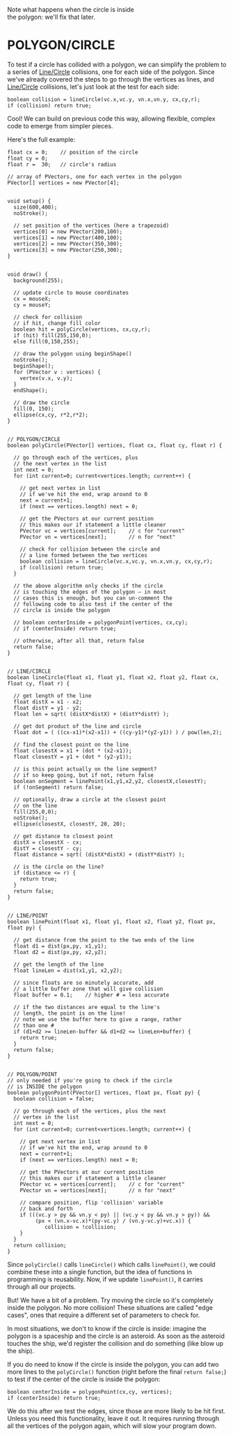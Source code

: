 <figcaption>Note what happens when the circle is inside<br>the polygon: we'll fix that later.</figcaption>

# POLYGON/CIRCLE  
To test if a circle has collided with a polygon, we can simplify the problem to a series of [Line/Circle](line-circle.php) collisions, one for each side of the polygon. Since we've already covered the steps to go through the vertices as lines, and [Line/Circle](line-circle.php) collisions, let's just look at the test for each side:

    boolean collision = lineCircle(vc.x,vc.y, vn.x,vn.y, cx,cy,r);
    if (collision) return true;

Cool! We can build on previous code this way, allowing flexible, complex code to emerge from simpler pieces.

Here's the full example:

	float cx = 0;    // position of the circle
	float cy = 0;
	float r =  30;   // circle's radius

	// array of PVectors, one for each vertex in the polygon
	PVector[] vertices = new PVector[4];


	void setup() {
	  size(600,400);
	  noStroke();
	  
	  // set position of the vertices (here a trapezoid)
	  vertices[0] = new PVector(200,100);
	  vertices[1] = new PVector(400,100);
	  vertices[2] = new PVector(350,300);
	  vertices[3] = new PVector(250,300);
	}


	void draw() {
	  background(255);
	  
	  // update circle to mouse coordinates
	  cx = mouseX;
	  cy = mouseY;
	  
	  // check for collision
	  // if hit, change fill color
	  boolean hit = polyCircle(vertices, cx,cy,r);
	  if (hit) fill(255,150,0);
	  else fill(0,150,255);
	  
	  // draw the polygon using beginShape()
	  noStroke();
	  beginShape();
	  for (PVector v : vertices) {
	    vertex(v.x, v.y);
	  }
	  endShape();
	  
	  // draw the circle
	  fill(0, 150);
	  ellipse(cx,cy, r*2,r*2);
	}


	// POLYGON/CIRCLE
	boolean polyCircle(PVector[] vertices, float cx, float cy, float r) {
	  
	  // go through each of the vertices, plus 
	  // the next vertex in the list
	  int next = 0;
	  for (int current=0; current<vertices.length; current++) {
	    
	    // get next vertex in list
	    // if we've hit the end, wrap around to 0
	    next = current+1;
	    if (next == vertices.length) next = 0;
	    
	    // get the PVectors at our current position
	    // this makes our if statement a little cleaner
	    PVector vc = vertices[current];    // c for "current"
	    PVector vn = vertices[next];       // n for "next"
	    
	    // check for collision between the circle and
	    // a line formed between the two vertices
	    boolean collision = lineCircle(vc.x,vc.y, vn.x,vn.y, cx,cy,r);
	    if (collision) return true;
	  }
	  
	  // the above algorithm only checks if the circle
	  // is touching the edges of the polygon – in most 
	  // cases this is enough, but you can un-comment the
	  // following code to also test if the center of the
	  // circle is inside the polygon
	  
	  // boolean centerInside = polygonPoint(vertices, cx,cy);
	  // if (centerInside) return true;
	  
	  // otherwise, after all that, return false
	  return false;
	}


	// LINE/CIRCLE
	boolean lineCircle(float x1, float y1, float x2, float y2, float cx, float cy, float r) {

	  // get length of the line
	  float distX = x1 - x2;
	  float distY = y1 - y2;
	  float len = sqrt( (distX*distX) + (distY*distY) );

	  // get dot product of the line and circle
	  float dot = ( ((cx-x1)*(x2-x1)) + ((cy-y1)*(y2-y1)) ) / pow(len,2);

	  // find the closest point on the line
	  float closestX = x1 + (dot * (x2-x1));
	  float closestY = y1 + (dot * (y2-y1));
	  
	  // is this point actually on the line segment?
	  // if so keep going, but if not, return false
	  boolean onSegment = linePoint(x1,y1,x2,y2, closestX,closestY);
	  if (!onSegment) return false;

	  // optionally, draw a circle at the closest point
	  // on the line
	  fill(255,0,0);
	  noStroke();
	  ellipse(closestX, closestY, 20, 20);

	  // get distance to closest point
	  distX = closestX - cx;
	  distY = closestY - cy;
	  float distance = sqrt( (distX*distX) + (distY*distY) );

	  // is the circle on the line?
	  if (distance <= r) {
	    return true;
	  }
	  return false;
	}


	// LINE/POINT
	boolean linePoint(float x1, float y1, float x2, float y2, float px, float py) {
	  
	  // get distance from the point to the two ends of the line
	  float d1 = dist(px,py, x1,y1);
	  float d2 = dist(px,py, x2,y2);
	  
	  // get the length of the line
	  float lineLen = dist(x1,y1, x2,y2);
	  
	  // since floats are so minutely accurate, add
	  // a little buffer zone that will give collision
	  float buffer = 0.1;    // higher # = less accurate
	  
	  // if the two distances are equal to the line's
	  // length, the point is on the line!
	  // note we use the buffer here to give a range, rather
	  // than one #
	  if (d1+d2 >= lineLen-buffer && d1+d2 <= lineLen+buffer) {
	    return true;
	  }  
	  return false;
	}


	// POLYGON/POINT
	// only needed if you're going to check if the circle
	// is INSIDE the polygon
	boolean polygonPoint(PVector[] vertices, float px, float py) {
	  boolean collision = false;
	  
	  // go through each of the vertices, plus the next
	  // vertex in the list
	  int next = 0;
	  for (int current=0; current<vertices.length; current++) {
	    
	    // get next vertex in list
	    // if we've hit the end, wrap around to 0
	    next = current+1;
	    if (next == vertices.length) next = 0;
	    
	    // get the PVectors at our current position
	    // this makes our if statement a little cleaner
	    PVector vc = vertices[current];    // c for "current"
	    PVector vn = vertices[next];       // n for "next"
	    
	    // compare position, flip 'collision' variable
	    // back and forth
	    if (((vc.y > py && vn.y < py) || (vc.y < py && vn.y > py)) &&
             (px < (vn.x-vc.x)*(py-vc.y) / (vn.y-vc.y)+vc.x)) {
        		collision = !collision;
    	}
	  }
	  return collision;  
	}

Since `polyCircle()` calls `lineCircle()` which calls `linePoint()`, we could combine these into a single function, but the idea of functions in programming is reusability. Now, if we update `linePoint()`, it carries through all our projects.

But! We have a bit of a problem. Try moving the circle so it's completely inside the polygon. No more collision! These situations are called "edge cases", ones that require a different set of parameters to check for. 

In most situations, we don't to know if the circle is inside: imagine the polygon is a spaceship and the circle is an asteroid. As soon as the asteroid touches the ship, we'd register the collision and do something (like blow up the ship).

If you do need to know if the circle is inside the polygon, you can add two more lines to the `polyCircle()` function (right before the final `return false;`) to test if the center of the circle is inside the polygon:

	boolean centerInside = polygonPoint(cx,cy, vertices);
  	if (centerInside) return true;

We do this after we test the edges, since those are more likely to be hit first. Unless you need this functionality, leave it out. It requires running through all the vertices of the polygon again, which will slow your program down.